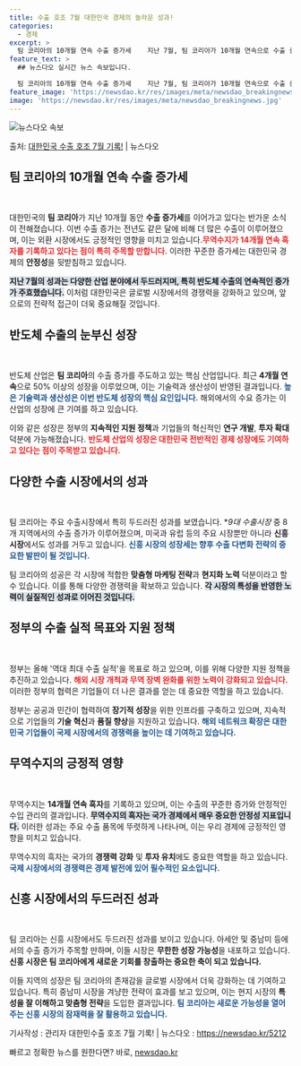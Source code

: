 ```yaml
---
title: 수출 호조 7월 대한민국 경제의 놀라운 성과!
categories:
  - 경제
excerpt: >
  팀 코리아의 10개월 연속 수출 증가세    지난 7월, 팀 코리아가 10개월 연속으로 수출 증가세를 이어갔…
feature_text: >
  ## 뉴스다오 실시간 뉴스 속보입니다.

  팀 코리아의 10개월 연속 수출 증가세    지난 7월, 팀 코리아가 10개월 연속으로 수출 증가세를 이어갔…
feature_image: 'https://newsdao.kr/res/images/meta/newsdao_breakingnews.jpg'
image: 'https://newsdao.kr/res/images/meta/newsdao_breakingnews.jpg'
---
```


![뉴스다오 속보](https://newsdao.kr/res/images/meta/newsdao_breakingnews.jpg)

<p>출처: <a href="https://newsdao.kr/5212" rel="dofollow">대한민국 수출 호조 7월 기록!</a> | 뉴스다오</p>

<h2 data-ke-size="size26">팀 코리아의 10개월 연속 수출 증가세</h2>
<p data-ke-size="size16">&nbsp;</p>

대한민국의 **팀 코리아**가 지난 10개월 동안 **수출 증가세**를 이어가고 있다는 반가운 소식이 전해졌습니다. 이번 수출 증가는 전년도 같은 달에 비해 더 많은 수출이 이루어졌으며, 이는 외환 시장에서도 긍정적인 영향을 미치고 있습니다.<b><span style="color: #ee2323;">무역수지가 14개월 연속 흑자를 기록하고 있다는 점이 특히 주목할 만합니다.</span></b> 이러한 꾸준한 증가세는 대한민국 경제의 **안정성**을 뒷받침하고 있습니다. 

<b><span style="background-color: #21538527;">지난 7월의 성과는 다양한 산업 분야에서 두드러지며, 특히 반도체 수출의 연속적인 증가가 주효했습니다.</span></b> 이처럼 대한민국은 글로벌 시장에서의 경쟁력을 강화하고 있으며, 앞으로의 전략적 접근이 더욱 중요해질 것입니다.

<h2 data-ke-size="size26">반도체 수출의 눈부신 성장</h2>
<p data-ke-size="size16">&nbsp;</p>

반도체 산업은 **팀 코리아**의 수출 증가를 주도하고 있는 핵심 산업입니다. 최근 **4개월 연속**으로 50% 이상의 성장을 이루었으며, 이는 기술력과 생산성이 반영된 결과입니다. <b><span style="color: #1a5490;">높은 기술력과 생산성은 이번 반도체 성장의 핵심 요인입니다.</span></b> 해외에서의 수요 증가는 이 산업의 성장에 큰 기여를 하고 있습니다.

이와 같은 성장은 정부의 **지속적인 지원 정책**과 기업들의 혁신적인 **연구 개발**, **투자 확대** 덕분에 가능해졌습니다. <b><span style="color: #ee2323;">반도체 산업의 성장은 대한민국 전반적인 경제 성장에도 기여하고 있다는 점이 주목받고 있습니다.</span></b>

<h2 data-ke-size="size26">다양한 수출 시장에서의 성과</h2>
<p data-ke-size="size16">&nbsp;</p>

팀 코리아는 주요 수출시장에서 특히 두드러진 성과를 보였습니다. **9대 수출시장* 중 8개 지역에서의 수출 증가가 이루어졌으며, 미국과 유럽 등의 주요 시장뿐만 아니라 **신흥 시장**에서도 성과를 거두고 있습니다. <b><span style="color: #1a5490;">신흥 시장의 성장세는 향후 수출 다변화 전략의 중요한 발판이 될 것입니다.</span></b> 

팀 코리아의 성공은 각 시장에 적합한 **맞춤형 마케팅 전략**과 **현지화 노력** 덕분이라고 할 수 있습니다. 이를 통해 다양한 경쟁력을 확보하고 있습니다. <b><span style="background-color: #21538527;">각 시장의 특성을 반영한 노력이 실질적인 성과로 이어진 것입니다.</span></b>

<h2 data-ke-size="size26">정부의 수출 실적 목표와 지원 정책</h2>
<p data-ke-size="size16">&nbsp;</p>

정부는 올해 '역대 최대 수출 실적'을 목표로 하고 있으며, 이를 위해 다양한 지원 정책을 추진하고 있습니다. <b><span style="color: #ee2323;">해외 시장 개척과 무역 장벽 완화를 위한 노력이 강화되고 있습니다.</span></b> 이러한 정부의 협력은 기업들이 더 나은 결과를 얻는 데 중요한 역할을 하고 있습니다.

정부는 공공과 민간이 협력하여 **장기적 성장**을 위한 인프라를 구축하고 있으며, 지속적으로 기업들의 **기술 혁신**과 **품질 향상**을 지원하고 있습니다. <b><span style="color: #1a5490;">해외 네트워크 확장은 대한민국 기업들이 국제 시장에서의 경쟁력을 높이는 데 기여하고 있습니다.</span></b>

<h2 data-ke-size="size26">무역수지의 긍정적 영향</h2>
<p data-ke-size="size16">&nbsp;</p>

무역수지는 **14개월 연속 흑자**를 기록하고 있으며, 이는 수출의 꾸준한 증가와 안정적인 수입 관리의 결과입니다. <b><span style="background-color: #21538527;">무역수지의 흑자는 국가 경제에서 매우 중요한 안정성 지표입니다.</span></b> 이러한 성과는 주요 수출 품목에 뚜렷하게 나타나며, 이는 우리 경제에 긍정적인 영향을 미치고 있습니다.

무역수지의 흑자는 국가의 **경쟁력 강화** 및 **투자 유치**에도 중요한 역할을 하고 있습니다. <b><span style="color: #1a5490;">국제 시장에서의 경쟁력은 경제 발전에 있어 필수적인 요소입니다.</span></b>

<h2 data-ke-size="size26">신흥 시장에서의 두드러진 성과</h2>
<p data-ke-size="size16">&nbsp;</p>

팀 코리아는 신흥 시장에서도 두드러진 성과를 보이고 있습니다. 아세안 및 중남미 등에서의 수출 증가가 주목할 만하며, 이들 시장은 **무한한 성장 가능성**을 내포하고 있습니다. <b><span style="ee2323;">신흥 시장은 팀 코리아에게 새로운 기회를 창출하는 중요한 축이 되고 있습니다.</span></b>

이들 지역의 성장은 팀 코리아의 존재감을 글로벌 시장에서 더욱 강화하는 데 기여하고 있습니다. 특히 중남미 시장을 겨냥한 전략이 효과를 보고 있으며, 이는 현지 시장의 **특성을 잘 이해하고 맞춤형 전략**을 도입한 결과입니다. <b><span style="color: #1a5490;">팀 코리아는 새로운 가능성을 열어주는 신흥 시장의 잠재력을 잘 활용하고 있습니다.</span></b>

기사작성 : 관리자 대한민수출 호조 7월 기록! | 뉴스다오  : https://newsdao.kr/5212 

빠르고 정확한 뉴스를 원한다면? 바로, <a href="https://newsdao.kr" rel="dofollow">newsdao.kr</a>


